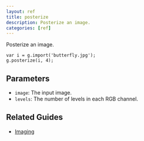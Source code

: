 ```yaml
---
layout: ref
title: posterize
description: Posterize an image.
categories: [ref]
---
```

Posterize an image.

    var i = g.import('butterfly.jpg');
    g.posterize(i, 4);

## Parameters
- `image`: The input image.
- `levels`: The number of levels in each RGB channel.

## Related Guides
- [Imaging](/guide/image.html)
